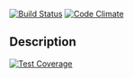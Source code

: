[![Build Status][BS img]][Build Status]
[![Code Climate][CC img]][Code Climate]

## Description

[Build Status]: https://travis-ci.org/andneuma/kollektiv-leben
[travis pull requests]: https://travis-ci.org/andneuma/kollektiv-leben/pull_requests
[Code Climate]: https://codeclimate.com/github/andneuma/kollektiv-leben
[Coverage Status]: https://coveralls.io/r/andneuma/kollektiv-leben

[BS img]: https://travis-ci.org/andneuma/kollektiv-leben.png
[CC img]: https://codeclimate.com/github/andneuma/kollektiv-leben.png
[![Test Coverage](https://codeclimate.com/github/andneuma/kollektiv-leben/badges/coverage.svg)](https://codeclimate.com/github/andneuma/kollektiv-leben/coverage)
